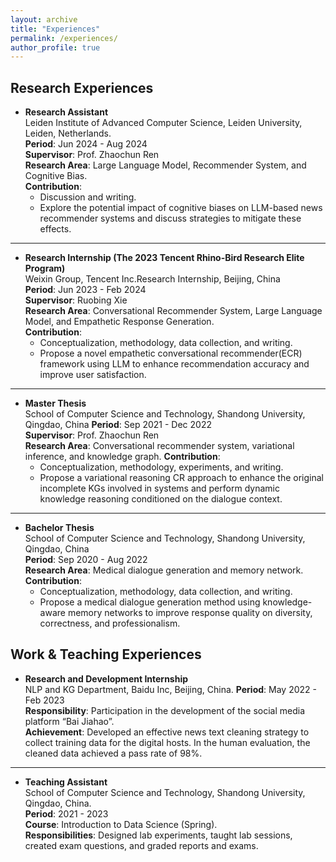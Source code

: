 ```yaml
---
layout: archive
title: "Experiences"
permalink: /experiences/
author_profile: true
---
```


## Research Experiences

- **Research Assistant**  
  Leiden Institute of Advanced Computer Science, Leiden University, Leiden, Netherlands.  
  **Period**: Jun 2024 - Aug 2024   
  **Supervisor**: Prof. Zhaochun Ren  
  **Research Area**:  Large Language Model, Recommender System, and Cognitive Bias.  
  **Contribution**:
  - Discussion and writing.
  - Explore the potential impact of cognitive biases on LLM-based news recommender systems and discuss strategies to mitigate these effects.
    
---
- **Research Internship (The 2023 Tencent Rhino-Bird Research Elite Program)**  
  Weixin Group, Tencent Inc.Research Internship, Beijing, China  
  **Period**: Jun 2023 - Feb 2024  
  **Supervisor**: Ruobing Xie  
  **Research Area**: Conversational Recommender System, Large Language Model, and Empathetic Response Generation.  
  **Contribution**:
  - Conceptualization, methodology, data collection, and writing.
  - Propose a novel empathetic conversational recommender(ECR) framework using LLM to enhance recommendation accuracy and improve user satisfaction.
    
---
- **Master Thesis**  
  School of Computer Science and Technology, Shandong University, Qingdao, China
  **Period**: Sep 2021 - Dec 2022  
  **Supervisor**: Prof. Zhaochun Ren  
  **Research Area**: Conversational recommender system, variational inference, and knowledge graph.
  **Contribution**:
  - Conceptualization, methodology, experiments, and writing.
  - Propose a variational reasoning CR approach to enhance the original incomplete KGs involved in systems and perform dynamic knowledge reasoning conditioned on the dialogue context.
    
---
- **Bachelor Thesis**  
  School of Computer Science and Technology, Shandong University, Qingdao, China  
  **Period**: Sep 2020 - Aug 2022    
  **Research Area**: Medical dialogue generation and memory network.  
  **Contribution**:
  - Conceptualization, methodology, data collection, and writing.
  - Propose a medical dialogue generation method using knowledge-aware memory networks to improve response quality on diversity, correctness, and professionalism.

## Work & Teaching Experiences

- **Research and Development Internship**  
  NLP and KG Department, Baidu Inc, Beijing, China.
  **Period**: May 2022 - Feb 2023  
  **Responsibility**: Participation in the development of the social media platform “Bai Jiahao”.  
  **Achievement**: Developed an effective news text cleaning strategy to collect training data for the digital hosts. In the human evaluation, the cleaned data achieved a pass rate of 98%.

---
- **Teaching Assistant**  
  School of Computer Science and Technology, Shandong University, Qingdao, China.  
  **Period**: 2021 - 2023  
  **Course**: Introduction to Data Science (Spring).  
  **Responsibilities**: Designed lab experiments, taught lab sessions, created exam questions, and graded reports and exams.

